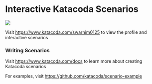 # Interactive Katacoda Scenarios

[![](http://shields.katacoda.com/katacoda/swarnim0125/count.svg)](https://www.katacoda.com/swarnim0125 "Get your profile on Katacoda.com")

Visit https://www.katacoda.com/swarnim0125 to view the profile and interactive scenarios

### Writing Scenarios
Visit https://www.katacoda.com/docs to learn more about creating Katacoda scenarios

For examples, visit https://github.com/katacoda/scenario-example
